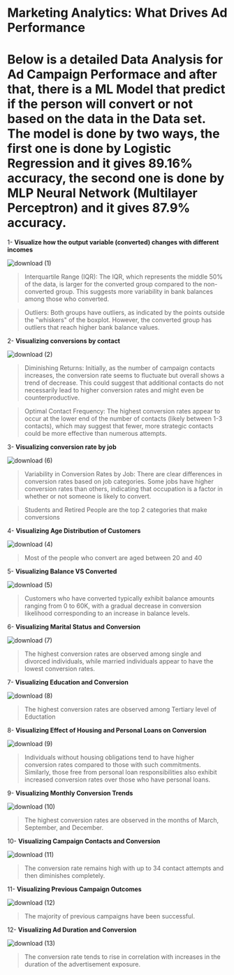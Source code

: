# Marketing Analytics: What Drives Ad Performance
# Below is a detailed Data Analysis for Ad Campaign Performace and after that, there is a ML Model that predict if the person will convert or not based on the data in the Data set. The model is done by two ways, the first one is done by Logistic Regression and it gives 89.16% accuracy, the second one is done by MLP Neural Network (Multilayer Perceptron) and it gives 87.9% accuracy.

1- **Visualize how the output variable (converted) changes with different incomes**

![download (1)](https://github.com/itsahmedmohamedamin/Marketing-Analytics-What-Drives-Ad-Performance/assets/50253297/7fa3fb25-314e-4b32-ba96-e8375163a27b)
> Interquartile Range (IQR): The IQR, which represents the middle 50% of the data, is larger for the converted group compared to the non-converted group. This suggests more variability in bank balances among those who converted.

> Outliers: Both groups have outliers, as indicated by the points outside the "whiskers" of the boxplot. However, the converted group has outliers that reach higher bank balance values.

2- **Visualizing conversions by contact**

![download (2)](https://github.com/itsahmedmohamedamin/Marketing-Analytics-What-Drives-Ad-Performance/assets/50253297/7a07fe54-b228-4d8d-ab6c-0fd6f77b75be)
> Diminishing Returns: Initially, as the number of campaign contacts increases, the conversion rate seems to fluctuate but overall shows a trend of decrease. This could suggest that additional contacts do not necessarily lead to higher conversion rates and might even be counterproductive.

> Optimal Contact Frequency: The highest conversion rates appear to occur at the lower end of the number of contacts (likely between 1-3 contacts), which may suggest that fewer, more strategic contacts could be more effective than numerous attempts.

3- **Visualizing conversion rate by job**

![download (6)](https://github.com/itsahmedmohamedamin/Marketing-Analytics-What-Drives-Ad-Performance/assets/50253297/6ff1ed88-46c3-4dd6-8449-5f72361f4ed5)

> Variability in Conversion Rates by Job: There are clear differences in conversion rates based on job categories. Some jobs have higher conversion rates than others, indicating that occupation is a factor in whether or not someone is likely to convert.

> Students and Retired People are the top 2 categories that make conversions

4- **Visualizing Age Distribution of Customers**

![download (4)](https://github.com/itsahmedmohamedamin/Marketing-Analytics-What-Drives-Ad-Performance/assets/50253297/71e1e9ea-b971-4d83-8ffc-602d588125ec)
> Most of the people who convert are aged between 20 and 40

5- **Visualizing Balance VS Converted**

![download (5)](https://github.com/itsahmedmohamedamin/Marketing-Analytics-What-Drives-Ad-Performance/assets/50253297/d6e1d3de-76ab-451e-a09a-386d8abe1245)
> Customers who have converted typically exhibit balance amounts ranging from 0 to 60K, with a gradual decrease in conversion likelihood corresponding to an increase in balance levels.

6- **Visualizing Marital Status and Conversion**

![download (7)](https://github.com/itsahmedmohamedamin/Marketing-Analytics-What-Drives-Ad-Performance/assets/50253297/2a8777a8-aeb5-49d9-9f0c-bc56e7144f02)
> The highest conversion rates are observed among single and divorced individuals, while married individuals appear to have the lowest conversion rates.

7- **Visualizing Education and Conversion**

![download (8)](https://github.com/itsahmedmohamedamin/Marketing-Analytics-What-Drives-Ad-Performance/assets/50253297/d0d15042-3147-4a0c-b466-b7efbe12c3ef)
> The highest conversion rates are observed among Tertiary level of Eductation

8- **Visualizing Effect of Housing and Personal Loans on Conversion**

![download (9)](https://github.com/itsahmedmohamedamin/Marketing-Analytics-What-Drives-Ad-Performance/assets/50253297/1db2e4d0-bb3d-421a-9609-027695ef56a3)
> Individuals without housing obligations tend to have higher conversion rates compared to those with such commitments. Similarly, those free from personal loan responsibilities also exhibit increased conversion rates over those who have personal loans.

9- **Visualizing Monthly Conversion Trends**

![download (10)](https://github.com/itsahmedmohamedamin/Marketing-Analytics-What-Drives-Ad-Performance/assets/50253297/6a656b33-59e9-494f-ad68-02ba77cd5d73)
> The highest conversion rates are observed in the months of March, September, and December.

10- **Visualizing Campaign Contacts and Conversion**

![download (11)](https://github.com/itsahmedmohamedamin/Marketing-Analytics-What-Drives-Ad-Performance/assets/50253297/231fe392-baf6-46be-8256-75f9b550f273)
> The conversion rate remains high with up to 34 contact attempts and then diminishes completely.

11- **Visualizing Previous Campaign Outcomes**

![download (12)](https://github.com/itsahmedmohamedamin/Marketing-Analytics-What-Drives-Ad-Performance/assets/50253297/9f61085d-1d0f-4985-992d-1b6fb763a666)
> The majority of previous campaigns have been successful.

12- **Visualizing Ad Duration and Conversion**

![download (13)](https://github.com/itsahmedmohamedamin/Marketing-Analytics-What-Drives-Ad-Performance/assets/50253297/100d54a3-4ac7-454d-bc29-4951dcb05f21)
> The conversion rate tends to rise in correlation with increases in the duration of the advertisement exposure.

